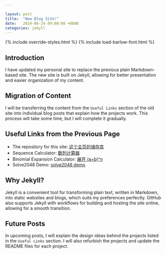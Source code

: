 ```yaml
---

layout: post
title:  "New Blog Site!"
date:   2024-06-24 09:00:00 +0800
categories: jekyll
---
```


{% include override-styles.html %}
{% include load-barlow-font.html %}

## Introduction

I have updated my personal site to replace the previous plain Markdown-based site. The new site is built on Jekyll, allowing for better presentation and easier organization of my content.

## Migration of Content

I will be transferring the content from the `Useful Links` section of the old site into individual blog posts that explain how the projects work. This process will take some time, but I will complete it gradually.

## Useful Links from the Previous Page

- The repository for this site: [这个主页的储存库](https://github.com/Anson2251/Anson2251.github.io)
- Sequence Calculator: [数列计算器](https://anson2251.github.io/sequence/)
- Binomial Expansion Calculator: [展开 (a+b)^n](https://anson2251.github.io/binomial-expansion-calculator/)
- Solve2048 Demo: [solve2048 demo](https://anson2251.github.io/solve2048/)

## Why Jekyll?

Jekyll is a convenient tool for transforming plain text, written in Markdown, into static websites and blogs, which suits my preferences perfectly. GitHub also supports Jekyll with workflows for building and hosting the site online, allowing for a smooth transition.

## Future Posts

In upcoming posts, I will explain the design ideas behind the projects listed in the `Useful Links` section. I will also refurbish the projects and update the README files for each project.
